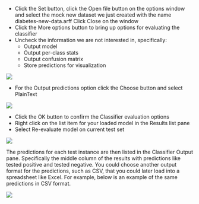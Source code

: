 
- Click the Set button, click the Open file button on the options window and select the
mock new dataset we just created with the name diabetes-new-data.arff Click Close on
the window
- Click the More options button to bring up options for evaluating the classifier
- Uncheck the information we are not interested in, specifically:
    * Output model
    * Output per-class stats
    * Output confusion matrix
    * Store predictions for visualization

![](https://github.com/fenago/katacoda-scenarios/raw/master/machine-learning-mastery-weka/machine-learning-mastery-weka-chapter-22/steps/images/135.png)

- For the Output predictions option click the Choose button and select PlainText

![](https://github.com/fenago/katacoda-scenarios/raw/master/machine-learning-mastery-weka/machine-learning-mastery-weka-chapter-22/steps/images/136.png)

- Click the OK button to confirm the Classifier evaluation options
- Right click on the list item for your loaded model in the Results list pane
- Select Re-evaluate model on current test set

![](https://github.com/fenago/katacoda-scenarios/raw/master/machine-learning-mastery-weka/machine-learning-mastery-weka-chapter-22/steps/images/137.png)

The predictions for each test instance are then listed in the Classifier Output pane. Specifically
the middle column of the results with predictions like tested positive and tested negative. You
could choose another output format for the predictions, such as CSV, that you could later load
into a spreadsheet like Excel. For example, below is an example of the same predictions in CSV
format.

![](https://github.com/fenago/katacoda-scenarios/raw/master/machine-learning-mastery-weka/machine-learning-mastery-weka-chapter-22/steps/images/138.png)


